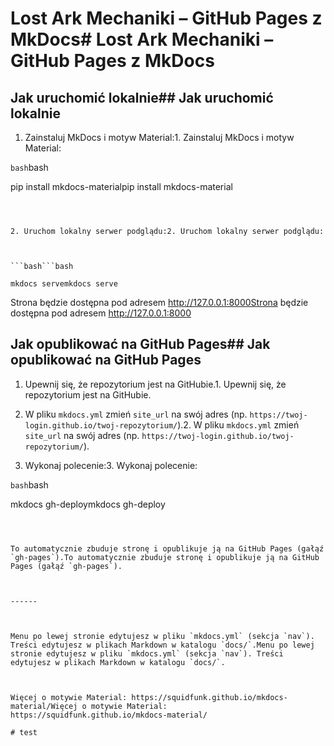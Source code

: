 # Lost Ark Mechaniki – GitHub Pages z MkDocs# Lost Ark Mechaniki – GitHub Pages z MkDocs



## Jak uruchomić lokalnie## Jak uruchomić lokalnie



1. Zainstaluj MkDocs i motyw Material:1. Zainstaluj MkDocs i motyw Material:



```bash```bash

pip install mkdocs-materialpip install mkdocs-material

``````



2. Uruchom lokalny serwer podglądu:2. Uruchom lokalny serwer podglądu:



```bash```bash

mkdocs servemkdocs serve

``````



Strona będzie dostępna pod adresem http://127.0.0.1:8000Strona będzie dostępna pod adresem http://127.0.0.1:8000



## Jak opublikować na GitHub Pages## Jak opublikować na GitHub Pages



1. Upewnij się, że repozytorium jest na GitHubie.1. Upewnij się, że repozytorium jest na GitHubie.

2. W pliku `mkdocs.yml` zmień `site_url` na swój adres (np. `https://twoj-login.github.io/twoj-repozytorium/`).2. W pliku `mkdocs.yml` zmień `site_url` na swój adres (np. `https://twoj-login.github.io/twoj-repozytorium/`).

3. Wykonaj polecenie:3. Wykonaj polecenie:



```bash```bash

mkdocs gh-deploymkdocs gh-deploy

``````



To automatycznie zbuduje stronę i opublikuje ją na GitHub Pages (gałąź `gh-pages`).To automatycznie zbuduje stronę i opublikuje ją na GitHub Pages (gałąź `gh-pages`).



------



Menu po lewej stronie edytujesz w pliku `mkdocs.yml` (sekcja `nav`). Treści edytujesz w plikach Markdown w katalogu `docs/`.Menu po lewej stronie edytujesz w pliku `mkdocs.yml` (sekcja `nav`). Treści edytujesz w plikach Markdown w katalogu `docs/`.



Więcej o motywie Material: https://squidfunk.github.io/mkdocs-material/Więcej o motywie Material: https://squidfunk.github.io/mkdocs-material/

# test